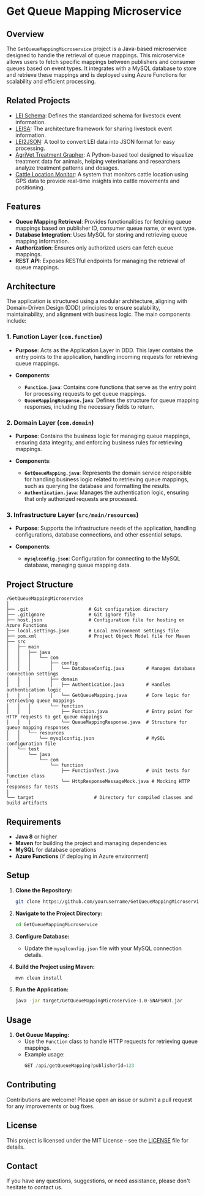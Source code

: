 
# Get Queue Mapping Microservice

## Overview

The `GetQueueMappingMicroservice` project is a Java-based microservice designed to handle the retrieval of queue mappings. This microservice allows users to fetch specific mappings between publishers and consumer queues based on event types. It integrates with a MySQL database to store and retrieve these mappings and is deployed using Azure Functions for scalability and efficient processing.

## Related Projects

- [LEI Schema](https://github.com/mahirgamal/LEI-schema): Defines the standardized schema for livestock event information.
- [LEISA](https://github.com/mahirgamal/LEISA): The architecture framework for sharing livestock event information.
- [LEI2JSON](https://github.com/mahirgamal/LEI2JSON): A tool to convert LEI data into JSON format for easy processing.
- [AgriVet Treatment Grapher](https://github.com/mahirgamal/AgriVet-Treatment-Grapher): A Python-based tool designed to visualize treatment data for animals, helping veterinarians and researchers analyze treatment patterns and dosages.
- [Cattle Location Monitor](https://github.com/mahirgamal/Cattle-Location-Monitor): A system that monitors cattle location using GPS data to provide real-time insights into cattle movements and positioning.

## Features

- **Queue Mapping Retrieval**: Provides functionalities for fetching queue mappings based on publisher ID, consumer queue name, or event type.
- **Database Integration**: Uses MySQL for storing and retrieving queue mapping information.
- **Authorization**: Ensures only authorized users can fetch queue mappings.
- **REST API**: Exposes RESTful endpoints for managing the retrieval of queue mappings.

## Architecture

The application is structured using a modular architecture, aligning with Domain-Driven Design (DDD) principles to ensure scalability, maintainability, and alignment with business logic. The main components include:

### 1. Function Layer (`com.function`)

- **Purpose**: Acts as the Application Layer in DDD. This layer contains the entry points to the application, handling incoming requests for retrieving queue mappings.

- **Components**:
  - **`Function.java`**: Contains core functions that serve as the entry point for processing requests to get queue mappings.
  - **`QueueMappingResponse.java`**: Defines the structure for queue mapping responses, including the necessary fields to return.

### 2. Domain Layer (`com.domain`)

- **Purpose**: Contains the business logic for managing queue mappings, ensuring data integrity, and enforcing business rules for retrieving mappings.

- **Components**:
  - **`GetQueueMapping.java`**: Represents the domain service responsible for handling business logic related to retrieving queue mappings, such as querying the database and formatting the results.
  - **`Authentication.java`**: Manages the authentication logic, ensuring that only authorized requests are processed.

### 3. Infrastructure Layer (`src/main/resources`)

- **Purpose**: Supports the infrastructure needs of the application, handling configurations, database connections, and other essential setups.

- **Components**:
  - **`mysqlconfig.json`**: Configuration for connecting to the MySQL database, managing queue mapping data.

## Project Structure

```
/GetQueueMappingMicroservice
│
├── .git                      # Git configuration directory
├── .gitignore                # Git ignore file
├── host.json                 # Configuration file for hosting on Azure Functions
├── local.settings.json       # Local environment settings file
├── pom.xml                   # Project Object Model file for Maven
├── src
│   ├── main
│   │   ├── java
│   │   │   └── com
│   │   │       ├── config
│   │   │       │   └── DatabaseConfig.java        # Manages database connection settings
│   │   │       ├── domain
│   │   │       │   ├── Authentication.java        # Handles authentication logic
│   │   │       │   └── GetQueueMapping.java       # Core logic for retrieving queue mappings
│   │   │       └── function
│   │   │           ├── Function.java              # Entry point for HTTP requests to get queue mappings
│   │   │           └── QueueMappingResponse.java  # Structure for queue mapping responses
│   │   └── resources
│   │       └── mysqlconfig.json                   # MySQL configuration file
│   └── test
│       └── java
│           └── com
│               └── function
│                   ├── FunctionTest.java          # Unit tests for Function class
│                   └── HttpResponseMessageMock.java # Mocking HTTP responses for tests
│
└── target                      # Directory for compiled classes and build artifacts
```

## Requirements

- **Java 8** or higher
- **Maven** for building the project and managing dependencies
- **MySQL** for database operations
- **Azure Functions** (if deploying in Azure environment)

## Setup

1. **Clone the Repository:**
   ```bash
   git clone https://github.com/yourusername/GetQueueMappingMicroservice.git
   ```
2. **Navigate to the Project Directory:**
   ```bash
   cd GetQueueMappingMicroservice
   ```
3. **Configure Database:**
   - Update the `mysqlconfig.json` file with your MySQL connection details.

4. **Build the Project using Maven:**
   ```bash
   mvn clean install
   ```
5. **Run the Application:**
   ```bash
   java -jar target/GetQueueMappingMicroservice-1.0-SNAPSHOT.jar
   ```

## Usage

1. **Get Queue Mapping:**
   - Use the `Function` class to handle HTTP requests for retrieving queue mappings.
   - Example usage:
     ```java
     GET /api/getQueueMapping?publisherId=123
     ```

## Contributing

Contributions are welcome! Please open an issue or submit a pull request for any improvements or bug fixes.

## License

This project is licensed under the MIT License - see the [LICENSE](LICENSE) file for details.

## Contact

If you have any questions, suggestions, or need assistance, please don't hesitate to contact us.

